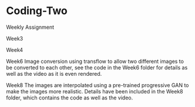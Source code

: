 # Coding-Two
Weekly Assignment

Week3

Week4

Week6
Image conversion using transflow to allow two different images to be converted to each other, see the code in the Week6 folder for details as well as the video as it is even rendered.

Week8
The images are interpolated using a pre-trained progressive GAN to make the images more realistic. Details have been included in the Week8 folder, which contains the code as well as the video.

